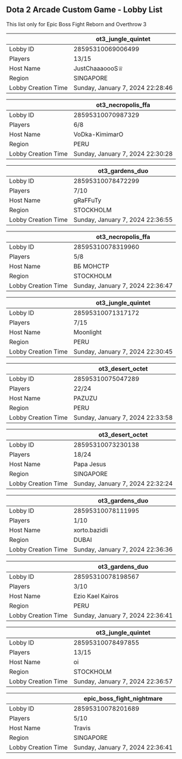 ## Dota 2 Arcade Custom Game - Lobby List

This list only for Epic Boss Fight Reborn and Overthrow 3

|  | ot3_jungle_quintet |
| ------ | ------ |
| Lobby ID | 28595310069006499 |
| Players | 13/15 |
| Host Name | JustChaaaoooS♕ |
| Region | SINGAPORE |
| Lobby Creation Time | Sunday, January 7, 2024 22:28:46 |


|  | ot3_necropolis_ffa |
| ------ | ------ |
| Lobby ID | 28595310070987329 |
| Players | 6/8 |
| Host Name | VoDka-KimimarO |
| Region | PERU |
| Lobby Creation Time | Sunday, January 7, 2024 22:30:28 |


|  | ot3_gardens_duo |
| ------ | ------ |
| Lobby ID | 28595310078472299 |
| Players | 7/10 |
| Host Name | gRaFFuTy |
| Region | STOCKHOLM |
| Lobby Creation Time | Sunday, January 7, 2024 22:36:55 |


|  | ot3_necropolis_ffa |
| ------ | ------ |
| Lobby ID | 28595310078319960 |
| Players | 5/8 |
| Host Name | ВБ МОНСТР |
| Region | STOCKHOLM |
| Lobby Creation Time | Sunday, January 7, 2024 22:36:47 |


|  | ot3_jungle_quintet |
| ------ | ------ |
| Lobby ID | 28595310071317172 |
| Players | 7/15 |
| Host Name | Moonlight |
| Region | PERU |
| Lobby Creation Time | Sunday, January 7, 2024 22:30:45 |


|  | ot3_desert_octet |
| ------ | ------ |
| Lobby ID | 28595310075047289 |
| Players | 22/24 |
| Host Name | PAZUZU |
| Region | PERU |
| Lobby Creation Time | Sunday, January 7, 2024 22:33:58 |


|  | ot3_desert_octet |
| ------ | ------ |
| Lobby ID | 28595310073230138 |
| Players | 18/24 |
| Host Name | Papa Jesus |
| Region | SINGAPORE |
| Lobby Creation Time | Sunday, January 7, 2024 22:32:24 |


|  | ot3_gardens_duo |
| ------ | ------ |
| Lobby ID | 28595310078111995 |
| Players | 1/10 |
| Host Name | xorto.bazidli |
| Region | DUBAI |
| Lobby Creation Time | Sunday, January 7, 2024 22:36:36 |


|  | ot3_gardens_duo |
| ------ | ------ |
| Lobby ID | 28595310078198567 |
| Players | 3/10 |
| Host Name | Ezio Kael Kairos |
| Region | PERU |
| Lobby Creation Time | Sunday, January 7, 2024 22:36:41 |


|  | ot3_jungle_quintet |
| ------ | ------ |
| Lobby ID | 28595310078497855 |
| Players | 13/15 |
| Host Name | oi |
| Region | STOCKHOLM |
| Lobby Creation Time | Sunday, January 7, 2024 22:36:57 |


|  | epic_boss_fight_nightmare |
| ------ | ------ |
| Lobby ID | 28595310078201689 |
| Players | 5/10 |
| Host Name | Travis |
| Region | SINGAPORE |
| Lobby Creation Time | Sunday, January 7, 2024 22:36:41 |


